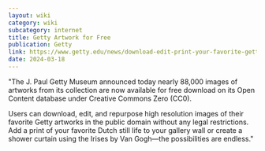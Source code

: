 ```yaml
---
layout: wiki
category: wiki
subcategory: internet
title: Getty Artwork for Free
publication: Getty
link: https://www.getty.edu/news/download-edit-print-your-favorite-getty-artwork-for-free/
date: 2024-03-18
---
```


"The J. Paul Getty Museum announced today nearly 88,000 images of artworks from its collection are now available for free download on its Open Content database under Creative Commons Zero (CC0).

Users can download, edit, and repurpose high resolution images of their favorite Getty artworks in the public domain without any legal restrictions. Add a print of your favorite Dutch still life to your gallery wall or create a shower curtain using the Irises by Van Gogh—the possibilities are endless."
